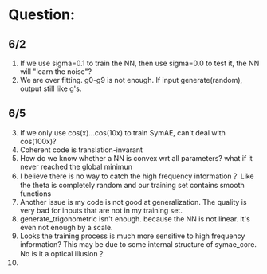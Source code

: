 # Question: 
## 6/2
1. If we use sigma=0.1 to train the NN, then use sigma=0.0 to test it, the NN will "learn the noise"?  
2. We are over fitting. g0-g9 is not enough. If input generate(random), output still like g's.  
## 6/5
3. If we only use cos(x)...cos(10x) to train SymAE, can't deal with cos(100x)?
4. Coherent code is translation-invarant
5. How do we know whether a NN is convex wrt all parameters? what if it never reached the global minimun
6. I believe there is no way to catch the high frequency information？ Like the theta is completely random and our training set contains smooth functions
7. Another issue is my code is not good at generalization. The quality is very bad for inputs that are not in my training set.
8. generate_trigonometric isn't enough. because the NN is not linear. it's even not enough by a scale.
9. Looks the training process is much more sensitive to high frequency information? This may be due to some internal structure of symae_core. No is it a optical illusion？
10. 